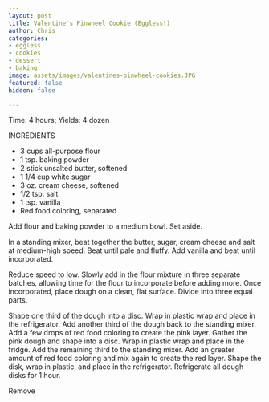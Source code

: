 ```yaml
---
layout: post
title: Valentine's Pinwheel Cookie (Eggless!)
author: Chris
categories:
- eggless
- cookies
- dessert
- baking
image: assets/images/valentines-pinwheel-cookies.JPG
featured: false
hidden: false

---
```

Time: 4 hours;  Yields: 4 dozen

INGREDIENTS

* 3 cups all-purpose flour
* 1 tsp. baking powder
* 2 stick unsalted butter, softened
* 1 1/4 cup white sugar
* 3 oz. cream cheese, softened
* 1/2 tsp. salt
* 1 tsp. vanilla
* Red food coloring, separated

Add flour and baking powder to a medium bowl. Set aside.

In a standing mixer, beat together the butter, sugar, cream cheese and salt at medium-high speed. Beat until pale and fluffy. Add vanilla and beat until incorporated. 

Reduce speed to low. Slowly add in the flour mixture in three separate batches, allowing time for the flour to incorporate before adding more.  Once incorporated, place dough on a clean, flat surface. Divide into three equal parts.

Shape one third of the dough into a disc. Wrap in plastic wrap and place in the refrigerator. Add another third of the dough back to the standing mixer. Add a few drops of red food coloring to create the pink layer. Gather the pink dough and shape into a disc. Wrap in plastic wrap and place in the fridge. Add the remaining third to the standing mixer. Add an greater amount of red food coloring and mix again to create the red layer. Shape the disk, wrap in plastic, and place in the refrigerator. Refrigerate all dough disks for 1 hour.

Remove 
